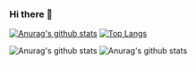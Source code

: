 ### Hi there 👋

<!--
**chendl111/chendl111** is a ✨ _special_ ✨ repository because its `README.md` (this file) appears on your GitHub profile.

Here are some ideas to get you started:

- 🔭 I’m currently working on ...
- 🌱 I’m currently learning ...
- 👯 I’m looking to collaborate on ...
- 🤔 I’m looking for help with ...
- 💬 Ask me about ...
- 📫 How to reach me: ...
- 😄 Pronouns: ...
- ⚡ Fun fact: ...
-->
[![Anurag's github stats](https://github-readme-stats.vercel.app/api?username=chendl111&show_icons=true)](https://github.com/anuraghazra/github-readme-stats)
[![Top Langs](https://github-readme-stats.vercel.app/api/top-langs/?username=chendl111)](https://github.com/anuraghazra/github-readme-stats)

![Anurag's github stats](https://stats.justsong.cn/api/zhihu?username=chendl111)
![Anurag's github stats](https://stats.justsong.cn/api/leetcode/?username=chendl111)
